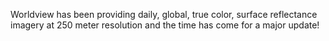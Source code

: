 Worldview has been providing daily, global, true color, surface reflectance imagery at 250 meter resolution and the time has come for a major update!